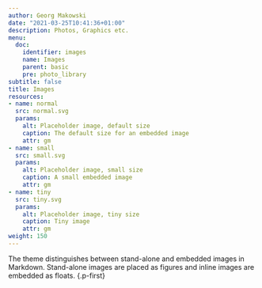 ```yaml
---
author: Georg Makowski
date: "2021-03-25T10:41:36+01:00"
description: Photos, Graphics etc.
menu:
  doc:
    identifier: images
    name: Images
    parent: basic
    pre: photo_library
subtitle: false
title: Images
resources:
- name: normal
  src: normal.svg
  params:
    alt: Placeholder image, default size
    caption: The default size for an embedded image
    attr: gm
- name: small
  src: small.svg
  params:
    alt: Placeholder image, small size
    caption: A small embedded image
    attr: gm
- name: tiny
  src: tiny.svg
  params:
    alt: Placeholder image, tiny size
    caption: Tiny image
    attr: gm
weight: 150
---
```


The theme distinguishes between stand-alone and embedded images in Markdown. Stand-alone images are placed as figures and inline images are embedded as floats.
{.p-first} <!--more-->
